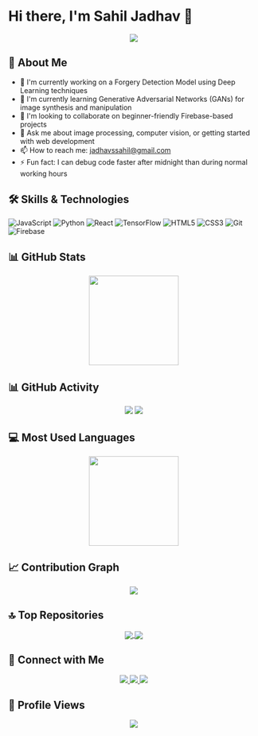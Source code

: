 # Hi there, I'm Sahil Jadhav 👋

<div align="center">
  <img src="https://readme-typing-svg.herokuapp.com/?lines=class+SahilJadhav+%7B;++constructor()+%7B;++++this.skills+%3D+%5B'AI'%2C+'CV'%2C+'Web+Dev'%5D;++++this.focus+%3D+'Image+Forgery+Detection';++%7D;++innovate()+%7B+return+true%3B+%7D;%7D;&font=JetBrains%20Mono&center=true&width=600&height=45&color=36BCF7&vCenter=true&size=20&background=00000000">
</div>

## 🚀 About Me
- 🔭 I'm currently working on a Forgery Detection Model using Deep Learning techniques
- 🌱 I'm currently learning Generative Adversarial Networks (GANs) for image synthesis and manipulation
- 👯 I'm looking to collaborate on beginner-friendly Firebase-based projects
- 💬 Ask me about image processing, computer vision, or getting started with web development
- 📫 How to reach me: jadhavssahil@gmail.com
- ⚡ Fun fact: I can debug code faster after midnight than during normal working hours

## 🛠️ Skills & Technologies
![JavaScript](https://img.shields.io/badge/-JavaScript-F7DF1E?style=flat-square&logo=javascript&logoColor=black)
![Python](https://img.shields.io/badge/-Python-3776AB?style=flat-square&logo=python&logoColor=white)
![React](https://img.shields.io/badge/-React-61DAFB?style=flat-square&logo=react&logoColor=black)
![TensorFlow](https://img.shields.io/badge/-TensorFlow-FF6F00?style=flat-square&logo=tensorflow&logoColor=white)
![HTML5](https://img.shields.io/badge/-HTML5-E34F26?style=flat-square&logo=html5&logoColor=white)
![CSS3](https://img.shields.io/badge/-CSS3-1572B6?style=flat-square&logo=css3&logoColor=white)
![Git](https://img.shields.io/badge/-Git-F05032?style=flat-square&logo=git&logoColor=white)
![Firebase](https://img.shields.io/badge/-Firebase-FFCA28?style=flat-square&logo=firebase&logoColor=black)

## 📊 GitHub Stats
<div align="center">
  <img height="180em" src="https://github-readme-stats.vercel.app/api?username=SahilB2k&show_icons=true&theme=radical&include_all_commits=true&count_private=true" />
</div>

## 📊 GitHub Activity
<div align="center">
  <img src="https://github-profile-summary-cards.vercel.app/api/cards/stats?username=SahilB2k&theme=radical" />
  <img src="https://github-profile-summary-cards.vercel.app/api/cards/repos-per-language?username=SahilB2k&theme=radical" />
</div>

## 💻 Most Used Languages
<div align="center">
  <img height="180em" src="https://github-readme-stats.vercel.app/api/top-langs/?username=SahilB2k&layout=compact&langs_count=8&theme=radical" />
</div>

## 📈 Contribution Graph
<div align="center">
  <img src="https://github-profile-summary-cards.vercel.app/api/cards/profile-details?username=SahilB2k&theme=radical" />
</div>

## 🔝 Top Repositories
<div align="center">
  <a href="https://github.com/SahilB2k/ImageForgery">
    <img align="center" src="https://github-readme-stats.vercel.app/api/pin/?username=SahilB2k&repo=ImageForgery&theme=radical" />
  </a>
  <a href="https://github.com/SahilB2k/MoodCuisine">
    <img align="center" src="https://github-readme-stats.vercel.app/api/pin/?username=SahilB2k&repo=MoodCuisine&theme=radical" />
  </a>
</div>

## 🤝 Connect with Me
<div align="center">
  <a href="https://linkedin.com/in/sahil-jadhav">
    <img src="https://img.shields.io/badge/-LinkedIn-0077B5?style=for-the-badge&logo=Linkedin&logoColor=white"/>
  </a>
  <a href="mailto:jadhavssahil@gmail.com">
    <img src="https://img.shields.io/badge/-Email-D14836?style=for-the-badge&logo=Gmail&logoColor=white"/>
  </a>
  <a href="https://instagram.com/_.sahil4565_">
    <img src="https://img.shields.io/badge/-Instagram-E4405F?style=for-the-badge&logo=Instagram&logoColor=white"/>
  </a>
</div>

## 👀 Profile Views
<div align="center">
  <img src="https://komarev.com/ghpvc/?username=SahilB2k&color=blueviolet&style=flat-square&label=Profile+Views" />
</div>
